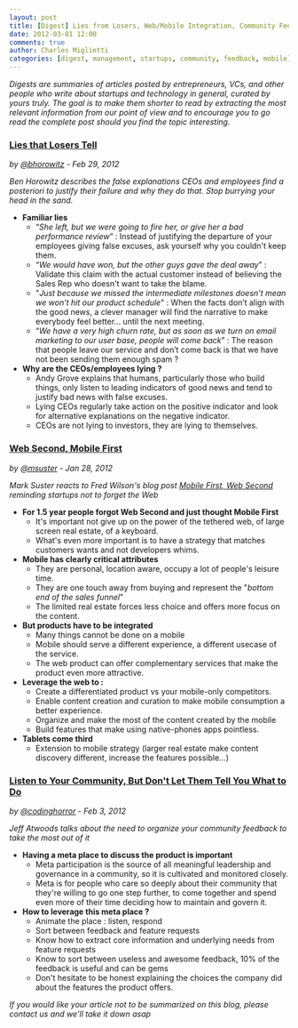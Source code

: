 ```yaml
---
layout: post
title: [Digest] Lies from Losers, Web/Mobile Integration, Community Feedback
date: 2012-03-01 12:00
comments: true
author: Charles Miglietti
categories: [digest, management, startups, community, feedback, mobile]
---
```


*Digests are summaries of articles posted by entrepreneurs, VCs, and
other people who write about startups and technology in general, curated
by yours truly. The goal is to make them shorter to read by extracting the most relevant
information from our point of view and to encourage you to go read the
complete post should you find the topic interesting.*


### [Lies that Losers Tell](http://bhorowitz.com/2012/02/29/lies-that-losers-tell/ "Source")
*by [@bhorowitz](https://twitter.com/#!/bhorowitz) - Feb 29, 2012*


*Ben Horowitz describes the false explanations CEOs and employees find a
posteriori to justify their failure and why they do that. Stop burrying
your head in the sand.*

* **Familiar lies**
  * “*She left, but we were going to fire her, or give her a bad performance review*” : Instead of justifying the departure of your employees giving false excuses, ask yourself why you couldn't keep them.  
  * “*We would have won, but the other guys gave the deal away*” : Validate this claim with the actual customer instead of believing the Sales Rep who doesn't want to take the blame.
  * "*Just because we missed the intermediate milestones doesn’t mean we won’t hit our product schedule*" : When the facts don’t align with the good news, a clever manager will find the narrative to make everybody feel better... until the next meeting.
  * “*We have a very high churn rate, but as soon as we turn on email marketing to our user base, people will come back*” : The reason that people leave our service and don’t come back is that we have not been sending them enough spam ?
* **Why are the CEOs/employees lying ?**
  * Andy Grove explains that humans, particularly those who build things, only listen to leading indicators of good news and tend to justify bad news with false excuses.
  * Lying CEOs regularly take action on the positive indicator and look for alternative explanations on the negative indicator.
  * CEOs are not lying to investors, they are lying to themselves.



### [Web Second, Mobile First](http://www.bothsidesofthetable.com/2012/01/28/web-second-mobile-first/ "Source")
*by [@msuster](https://twitter.com/intent/user?screen_name=msuster) - Jan 28, 2012*


*Mark Suster reacts to Fred Wilson's blog post [Mobile First, Web Second](http://www.avc.com/a_vc/2010/09/mobile-first-web-second.html "AVC blog post") reminding startups not to forget the Web*

* **For 1.5 year people forgot Web Second and just thought Mobile First**
  * It's important not give up on the power of the tethered web, of large screen real estate, of a keyboard.
  * What's even more important is to have a strategy that matches
  customers wants and not developers whims.
* **Mobile has clearly critical attributes**
  * They are personal, location aware, occupy a lot of people's leisure
  time.
  * They are one touch away from buying and represent the "*bottom
  end of the sales funnel*"
  * The limited real estate forces less choice and offers more focus on
  the content.
* **But products have to be integrated**
  * Many things cannot be done on a mobile
  * Mobile should serve a different experience, a different usecase of the service.
  * The web product can offer complementary services that make the
  product even more attractive.
* **Leverage the web to :**
  * Create a differentiated product vs your mobile-only competitors.
  * Enable content creation and curation to make mobile consumption a better experience.
  * Organize and make the most of the content created by the mobile
  * Build features that make using native-phones apps pointless.
* **Tablets come third**
  * Extension to mobile strategy (larger real estate make content
      discovery different, increase the features possible...)


### [Listen to Your Community, But Don't Let Them Tell You What to Do](http://www.codinghorror.com/blog/2012/02/listen-to-your-community-but-dont-let-them-tell-you-what-to-do.html "Source")
*by [@codinghorror](https://twitter.com/#!/codinghorror) - Feb 3, 2012*


*Jeff Atwoods talks about the need to organize your community feedback
to take the most out of it*

* **Having a meta place to discuss the product is important**
  * Meta participation is the source of all meaningful leadership and governance in a community, so it is cultivated and monitored closely.
  * Meta is for people who care so deeply about their community that they're willing to go one step further, to come together and spend even more of their time deciding how to maintain and govern it.
* **How to leverage this meta place ?**
  * Animate the place : listen, respond
  * Sort between feedback and feature requests 
  * Know how to extract core information and underlying needs from feature requests
  * Know to sort between useless and awesome feedback, 10% of the feedback is useful and can be gems
  * Don't hesitate to be honest explaining the choices the company did
  about the features the product offers.


*If you would like your article not to be summarized on this blog,
please contact us and we'll take it down
asap*
